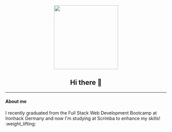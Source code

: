 

<!--

- 🔭 I’m currently working on ...
- 🌱 I’m currently learning ...
- 👯 I’m looking to collaborate on ...
- 🤔 I’m looking for help with ...
- 💬 Ask me about ...
- 📫 How to reach me: ...
- 😄 Pronouns: ...
- ⚡ Fun fact: ...
-->
<div id="header" align="center">
  <img src="https://media.giphy.com/media/EOmYN5kVP3W2Lyn6dx/giphy.gif" width="200"/>
  
  <h2> Hi there 👋 </h2>
</div>
<hr />

<div>
  <h4> About me </h4>
  
  <p>I recently graduated from the Full Stack Web Development Bootcamp at Ironhack Germany and now I'm studying at Scrimba to enhance my skills! :weight_lifting:</p>
  

</div>

